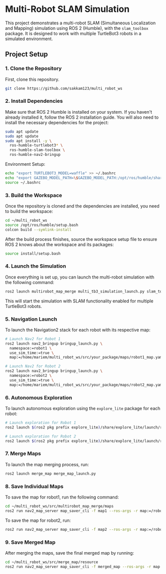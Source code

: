 # Multi-Robot SLAM Simulation

This project demonstrates a multi-robot SLAM (Simultaneous Localization and Mapping) simulation using ROS 2 (Humble), with the `slam_toolbox` package. It is designed to work with multiple TurtleBot3 robots in a simulated environment.

## Project Setup

### 1. Clone the Repository

First, clone this repository.

```bash
git clone https://github.com/sakkam123/multi_robot_ws
```
### 2. Install Dependencies
Make sure that ROS 2 Humble is installed on your system. If you haven't already installed it, follow the ROS 2 installation guide.
You will also need to install the necessary dependencies for the project:
```bash
sudo apt update
sudo apt update
sudo apt install -y \
  ros-humble-turtlebot3* \
  ros-humble-slam-toolbox \
  ros-humble-nav2-bringup 
```
Environment Setup:
```bash
echo "export TURTLEBOT3_MODEL=waffle" >> ~/.bashrc
echo "export GAZEBO_MODEL_PATH=\$GAZEBO_MODEL_PATH:/opt/ros/humble/share/turtlebot3_gazebo/models" >> ~/.bashrc
source ~/.bashrc
```
### 3. Build the Workspace
Once the repository is cloned and the dependencies are installed, you need to build the workspace:
```bash
cd ~/multi_robot_ws
source /opt/ros/humble/setup.bash
colcon build --symlink-install
```
After the build process finishes, source the workspace setup file to ensure ROS 2 knows about the workspace and its packages:
```bash
source install/setup.bash
```
### 4. Launch the Simulation
Once everything is set up, you can launch the multi-robot simulation with the following command:
```bash
ros2 launch multirobot_map_merge multi_tb3_simulation_launch.py slam_toolbox:=True
```
This will start the simulation with SLAM functionality enabled for multiple TurtleBot3 robots.
### 5. Navigation Launch

To launch the Navigation2 stack for each robot with its respective map:

```bash
# Launch Nav2 for Robot 1
ros2 launch nav2_bringup bringup_launch.py \
  namespace:=robot1 \
  use_sim_time:=true \
  map:=/home/mariem/multi_robot_ws/src/your_package/maps/robot1_map.yaml

# Launch Nav2 for Robot 2
ros2 launch nav2_bringup bringup_launch.py \
  namespace:=robot2 \
  use_sim_time:=true \
  map:=/home/mariem/multi_robot_ws/src/your_package/maps/robot2_map.yaml
```
### 6. Autonomous Exploration

To launch autonomous exploration using the `explore_lite` package for each robot:

```bash
# Launch exploration for Robot 1
ros2 launch $(ros2 pkg prefix explore_lite)/share/explore_lite/launch/robot1_explore.launch.py use_sim_time:=true

# Launch exploration for Robot 2
ros2 launch $(ros2 pkg prefix explore_lite)/share/explore_lite/launch/robot2_explore.launch.py use_sim_time:=true
```
### 7. Merge Maps
To launch the map merging process, run:
```bash
ros2 launch merge_map merge_map_launch.py
```
### 8. Save Individual Maps
To save the map for robot1, run the following command:
```bash
cd ~/multi_robot_ws/src/multirobot_map_merge/maps
ros2 run nav2_map_server map_saver_cli -f map1 --ros-args -r map:=/robot1/map
```
To save the map for robot2, run:
```bash
ros2 run nav2_map_server map_saver_cli -f map2 --ros-args -r map:=/robot2/map
```
### 9. Save Merged Map
After merging the maps, save the final merged map by running:
```bash
cd ~/multi_robot_ws/src/merge_map/resource
ros2 run nav2_map_server map_saver_cli -f merged_map --ros-args -r map:=/map
```
